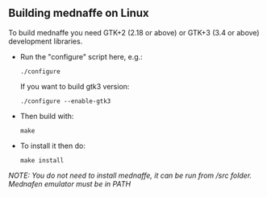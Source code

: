 ## Building mednaffe on Linux
To build mednaffe you need GTK+2 (2.18 or above) or GTK+3 (3.4 or above) development libraries.

* Run the "configure" script here, e.g.:

  ``./configure``

  If you want to build gtk3 version:
  
  ``./configure --enable-gtk3``

* Then build with:

  ``make``

* To install it then do:

  ``make install``


*NOTE: You do not need to install mednaffe, it can be run from /src folder. Mednafen emulator must be in PATH*
